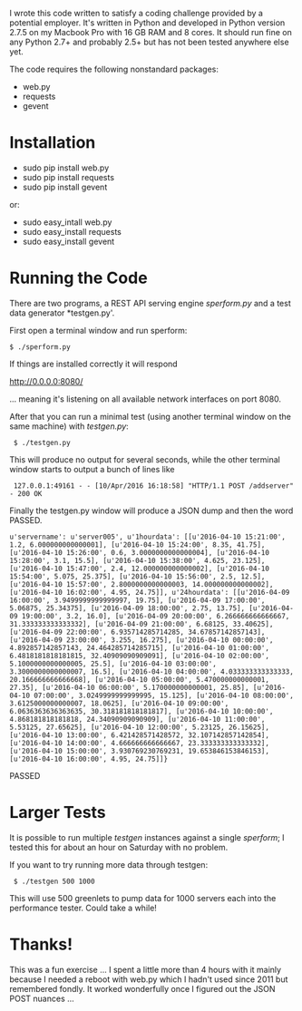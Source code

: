 I wrote this code written to satisfy a coding challenge provided by
a potential employer. It's written in Python and developed in Python version 2.7.5
on my Macbook Pro with 16 GB RAM and 8 cores. It should run fine on any Python 2.7+ and
probably 2.5+ but has not been tested anywhere else yet.

The code requires the following nonstandard packages:

-    web.py
-    requests
-    gevent

Installation
============

-   sudo pip install web.py
-   sudo pip install requests
-   sudo pip install gevent

or:

-   sudo easy_intall web.py
-   sudo easy_install requests
-   sudo easy_install gevent

Running the Code
================

There are two programs, a REST API serving engine *sperform.py* and a test data generator *testgen.py'. 

First open a terminal window and run sperform:

    $ ./sperform.py

If things are installed correctly it will respond

   http://0.0.0.0:8080/

... meaning it's listening on all available network interfaces on port 8080.

After that you can run a minimal test (using another terminal window on the same machine) with *testgen.py*:

     $ ./testgen.py

This will produce no output for several seconds, while the other terminal window starts to output a bunch of lines like

     127.0.0.1:49161 - - [10/Apr/2016 16:18:58] "HTTP/1.1 POST /addserver" - 200 OK

 
Finally the testgen.py window will produce a JSON dump and then the word PASSED.


	u'servername': u'server005', u'1hourdata': [[u'2016-04-10 15:21:00', 1.2, 6.000000000000001], [u'2016-04-10 15:24:00', 8.35, 41.75], [u'2016-04-10 15:26:00', 0.6, 3.0000000000000004], [u'2016-04-10 15:28:00', 3.1, 15.5], [u'2016-04-10 15:38:00', 4.625, 23.125], [u'2016-04-10 15:47:00', 2.4, 12.000000000000002], [u'2016-04-10 15:54:00', 5.075, 25.375], [u'2016-04-10 15:56:00', 2.5, 12.5], [u'2016-04-10 15:57:00', 2.8000000000000003, 14.000000000000002], [u'2016-04-10 16:02:00', 4.95, 24.75]], u'24hourdata': [[u'2016-04-09 16:00:00', 3.9499999999999997, 19.75], [u'2016-04-09 17:00:00', 5.06875, 25.34375], [u'2016-04-09 18:00:00', 2.75, 13.75], [u'2016-04-09 19:00:00', 3.2, 16.0], [u'2016-04-09 20:00:00', 6.266666666666667, 31.333333333333332], [u'2016-04-09 21:00:00', 6.68125, 33.40625], [u'2016-04-09 22:00:00', 6.935714285714285, 34.67857142857143], [u'2016-04-09 23:00:00', 3.255, 16.275], [u'2016-04-10 00:00:00', 4.892857142857143, 24.464285714285715], [u'2016-04-10 01:00:00', 6.4818181818181815, 32.40909090909091], [u'2016-04-10 02:00:00', 5.1000000000000005, 25.5], [u'2016-04-10 03:00:00', 3.3000000000000007, 16.5], [u'2016-04-10 04:00:00', 4.033333333333333, 20.166666666666668], [u'2016-04-10 05:00:00', 5.470000000000001, 27.35], [u'2016-04-10 06:00:00', 5.170000000000001, 25.85], [u'2016-04-10 07:00:00', 3.0249999999999995, 15.125], [u'2016-04-10 08:00:00', 3.6125000000000007, 18.0625], [u'2016-04-10 09:00:00', 6.0636363636363635, 30.318181818181817], [u'2016-04-10 10:00:00', 4.868181818181818, 24.34090909090909], [u'2016-04-10 11:00:00', 5.53125, 27.65625], [u'2016-04-10 12:00:00', 5.23125, 26.15625], [u'2016-04-10 13:00:00', 6.421428571428572, 32.107142857142854], [u'2016-04-10 14:00:00', 4.666666666666667, 23.333333333333332], [u'2016-04-10 15:00:00', 3.930769230769231, 19.653846153846153], [u'2016-04-10 16:00:00', 4.95, 24.75]]}

PASSED


Larger Tests
============

It is possible to run multiple *testgen* instances against a single *sperform*; I tested this for about an hour on Saturday with no problem.

If you want to try running more data through testgen:

     $ ./testgen 500 1000

This will use 500 greenlets to pump data for 1000 servers each into the performance tester. Could take a while!

Thanks!
=======

This was a fun exercise ... I spent a little more than 4 hours with it mainly because I needed a reboot with web.py which I hadn't used since
2011 but remembered fondly. It worked wonderfully once I figured out the JSON POST nuances ...



 